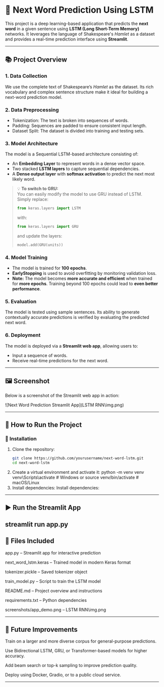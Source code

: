 # 🧠 Next Word Prediction Using LSTM

This project is a deep learning-based application that predicts the **next word** in a given sentence using **LSTM (Long Short-Term Memory)** networks. It leverages the language of Shakespeare's *Hamlet* as a dataset and provides a real-time prediction interface using **Streamlit**.

---

## 📚 Project Overview

### 1. **Data Collection**
We use the complete text of Shakespeare’s *Hamlet* as the dataset. Its rich vocabulary and complex sentence structure make it ideal for building a next-word prediction model.

### 2. **Data Preprocessing**
- Tokenization: The text is broken into sequences of words.
- Padding: Sequences are padded to ensure consistent input length.
- Dataset Split: The dataset is divided into training and testing sets.

### 3. **Model Architecture**
The model is a Sequential LSTM-based architecture consisting of:
- An **Embedding Layer** to represent words in a dense vector space.
- Two stacked **LSTM layers** to capture sequential dependencies.
- A **Dense output layer** with **softmax activation** to predict the next most likely word.

> 💡 **To switch to GRU:**  
> You can easily modify the model to use GRU instead of LSTM.  
> Simply replace:
> ```python
> from keras.layers import LSTM
> ```
> with:
> ```python
> from keras.layers import GRU
> ```
> and update the layers:
> ```python
> model.add(GRU(units))
> ```

### 4. **Model Training**
- The model is trained for **100 epochs**.
- **EarlyStopping** is used to avoid overfitting by monitoring validation loss.
- **Note:** The model becomes **more accurate and efficient** when trained for **more epochs**. Training beyond 100 epochs could lead to **even better performance**.

### 5. **Evaluation**
The model is tested using sample sentences. Its ability to generate contextually accurate predictions is verified by evaluating the predicted next word.

### 6. **Deployment**
The model is deployed via a **Streamlit web app**, allowing users to:
- Input a sequence of words.
- Receive real-time predictions for the next word.

---

## 🖼️ Screenshot

Below is a screenshot of the Streamlit web app in action:

![Next Word Prediction Streamlit App](LSTM RNN\img.png)

---

## 🚀 How to Run the Project

### 🔧 Installation

1. Clone the repository:
   ```bash
   git clone https://github.com/yourusername/next-word-lstm.git
   cd next-word-lstm
2. Create a virtual environment and activate it:
   python -m venv venv
venv\Scripts\activate   # Windows
     or
    source venv/bin/activate   # macOS/Linux
3. Install dependencies:
    Install dependencies:
---
## ▶️ Run the Streamlit App
streamlit run app.py
---
## 📁 Files Included
app.py – Streamlit app for interactive prediction

next_word_lstm.keras – Trained model in modern Keras format

tokenizer.pickle – Saved tokenizer object

train_model.py – Script to train the LSTM model

README.md – Project overview and instructions

requirements.txt – Python dependencies

screenshots/app_demo.png – LSTM RNN\img.png
 
 ---

## 🧠 Future Improvements
Train on a larger and more diverse corpus for general-purpose predictions.

Use Bidirectional LSTM, GRU, or Transformer-based models for higher accuracy.

Add beam search or top-k sampling to improve prediction quality.

Deploy using Docker, Gradio, or to a public cloud service.

---


